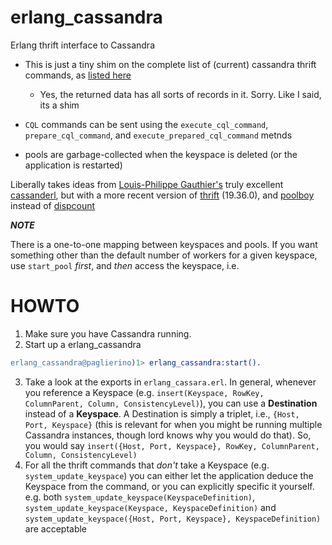 erlang_cassandra
================

Erlang thrift interface to Cassandra

- This is just a tiny shim on the  complete list of (current) cassandra thrift commands, as [listed here](http://wiki.apache.org/cassandra/API10)
  - Yes, the returned data has all sorts of records in it. Sorry. Like I said, its a shim

- ```CQL``` commands can be sent using the ```execute_cql_command```, ```prepare_cql_command```, and ```execute_prepared_cql_command``` metnds

- pools are garbage-collected when  the keyspace is deleted (or the application is restarted)


Liberally takes ideas from
[Louis-Philippe Gauthier's](https://github.com/lpgauth) truly excellent [cassanderl](https://github.com/lpgauth/cassanderl), but with a more recent version of [thrift](https://github.com/dieswaytoofast/thrift) (19.36.0), and [poolboy](https://github.com/devinus/poolboy) instead of [dispcount](https://github.com/ferd/dispcount)

***NOTE***

There is a one-to-one mapping between keyspaces and pools. If you want something other than the default number of workers for a given keyspace, use ```start_pool``` *first*, and *then* access the keyspace, i.e.

HOWTO
============

1. Make sure you have Cassandra running.
2. Start up a erlang_cassandra
```erlang
erlang_cassandra@paglierino)1> erlang_cassandra:start().
```  
3. Take a look at the exports in ```erlang_cassara.erl```.  In general, whenever you reference a Keyspace (e.g. ```insert(Keyspace, RowKey, ColumnParent, Column, ConsistencyLevel)```), you can use a **Destination** instead of a **Keyspace**.
A Destination is simply a triplet, i.e., ```{Host, Port, Keyspace}``` (this is relevant for when you might be running multiple Cassandra instances, though lord knows why you would do that). So, you would say ```insert({Host, Port, Keyspace}, RowKey, ColumnParent, Column, ConsistencyLevel)```
4. For all the thrift commands that _don't_ take a Keyspace (e.g. ```system_update_keyspace```) you can either let the application deduce the Keyspace from the command, or you can explicitly specific it yourself.  e.g. both ```system_update_keyspace(KeyspaceDefinition)```,  ```system_update_keyspace(Keyspace, KeyspaceDefinition)``` and ```system_update_keyspace({Host, Port, Keyspace}, KeyspaceDefinition)``` are acceptable
